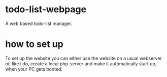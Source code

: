 # todo-list-webpage
A web based todo-list manager.

# how to set up
To set up the website you can either use the website on a usual webserver or, like i do, create a local php-server and make it automatically start up, when your PC gets booted.
